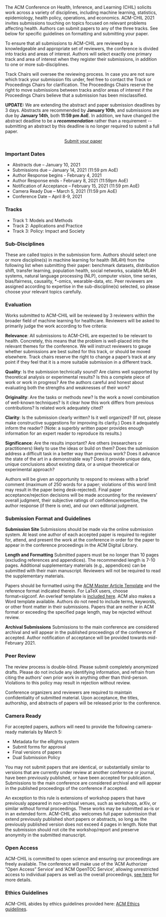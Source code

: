 The ACM Conference on Health, Inference, and Learning (CHIL) solicits work across a variety of disciplines, including machine learning, statistics, epidemiology, health policy, operations, and economics. ACM-CHIL 2021 invites submissions touching on topics focused on relevant problems affecting health. Authors can submit papers to any of the three tracks. See below for specific guidelines on formatting and submitting your paper.

To ensure that all submissions to ACM-CHIL are reviewed by a knowledgeable and appropriate set of reviewers, the conference is divided into tracks and areas of interest. Authors will select exactly one primary track and area of interest when they register their submissions, in addition to one or more sub-disciplines.

Track Chairs will oversee the reviewing process. In case you are not sure which track your submission fits under, feel free to contact the Track or Proceedings Chairs for clarification. The Proceedings Chairs reserve the right to move submissions between tracks and/or areas of interest if the Proceedings Chairs believe that a submission has been misclassified.

<span class="alert-text">**UPDATE:** We are extending the abstract and paper submission deadlines by 3 days. Abstracts are recommended by **January 10th**, and submissions are due by **January 14th**, both **11:59 pm AoE**. In addition, we have changed the abstract deadline to be a ***recommendation*** rather than a requirement -- submitting an abstract by this deadline is no longer required to submit a full paper.</span>

<center><a class="btn btn-primary btn-lg active" role="button" aria-pressed="true" href="https://chil2021.hotcrp.com" target="_blank" rel="noopener">Submit your paper</a></center>

### Important Dates
- Abstracts due – January 10, 2021
- Submissions due – January 14, 2021 (11:59 pm AoE)
- Author Response begins - February 4, 2021
- Author Response ends - February 8, 2021 (11:59pm AoE)
- Notification of Acceptance – February 15, 2021 (11:59 pm AoE)
- Camera Ready Due – March 5, 2021 (11:59 pm AoE)
- Conference Date – April 8-9, 2021

### Tracks
- Track 1: Models and Methods
- Track 2: Applications and Practice
- Track 3: Policy: Impact and Society

### Sub-Disciplines
These are called topics in the submission form. Authors should select one or more discipline(s) in machine learning for health (ML4H) from the following list when submitting their paper: benchmark datasets, distribution shift, transfer learning, population health, social networks, scalable ML4H systems, natural language processing (NLP), computer vision, time series, bias/fairness, causality, *-omics, wearable-data, etc. Peer reviewers are assigned according to expertise in the sub-discipline(s) selected, so please choose your relevant topics carefully.

### Evaluation
Works submitted to ACM-CHIL will be reviewed by 3 reviewers within the broader field of machine learning for healthcare. Reviewers will be asked to primarily judge the work according to five criteria:

**Relevance**: All submissions to ACM-CHIL are expected to be relevant to health. Concretely, this means that the problem is well-placed into the relevant themes for the conference. We will instruct reviewers to gauge whether submissions are best suited for this track, or should be moved elsewhere. Track chairs reserve the right to change a paper’s track at any point if they feel that it is a more suitable submission in a different track.

**Quality**: Is the submission technically sound? Are claims well supported by theoretical analysis or experimental results? Is this a complete piece of work or work in progress? Are the authors careful and honest about evaluating both the strengths and weaknesses of their work?

**Originality**: Are the tasks or methods new? Is the work a novel combination of well-known techniques? Is it clear how this work differs from previous contributions? Is related work adequately cited?

**Clarity**: Is the submission clearly written? Is it well organized? (If not, please make constructive suggestions for improving its clarity.) Does it adequately inform the reader? (Note: a superbly written paper provides enough information for an expert reader to reproduce its results.)

**Significance**: Are the results important? Are others (researchers or practitioners) likely to use the ideas or build on them? Does the submission address a difficult task in a better way than previous work? Does it advance the state of the art in a demonstrable way? Does it provide unique data, unique conclusions about existing data, or a unique theoretical or experimental approach?

Authors will be given an opportunity to respond to reviews with a brief comment (maximum of 250 words for a paper; violations of this word limit may result in the paper being desk-rejected). Final paper acceptance/rejection decisions will be made accounting for the reviewers' overall judgment, their subjective ratings of confidence/expertise, the author response (if there is one), and our own editorial judgment.

### Submission Format and Guidelines
**Submission Site**
Submissions should be made via the online submission system. At least one author of each accepted paper is required to register for, attend, and present the work at the conference in order for the paper to appear in the conference proceedings in the ACM Digital Library.

**Length and Formatting**
Submitted papers must be no longer than 10 pages (excluding references and appendices). The recommended length is 7-10 pages. Additional supplementary materials (e.g., appendices) can be submitted with their main manuscript. Reviewers will not be required to read the supplementary materials.

Papers should be formatted using the [ACM Master Article Template](https://www.acm.org/publications/proceedings-template) and the reference format indicated therein. For LaTeX users, choose format=sigconf. An overleaf template is [included here](https://www.overleaf.com/gallery/tagged/acm-official#.WOuOk2e1taQ). ACM also makes a Word template available. Authors do not need to include terms, keywords, or other front matter in their submissions. Papers that are neither in ACM format or exceeding the specified page length, may be rejected without review.

**Archival Submissions**
Submissions to the main conference are considered archival and will appear in the published proceedings of the conference if accepted. Author notification of acceptance will be provided towards mid-February 2021.

### Peer Review
The review process is double-blind. Please submit completely anonymized drafts. Please do not include any identifying information, and refrain from citing the authors’ own prior work in anything other than third-person. Violations to this policy may result in rejection without review.

Conference organizers and reviewers are required to maintain confidentiality of submitted material. Upon acceptance, the titles, authorship, and abstracts of papers will be released prior to the conference.

### Camera Ready
For accepted papers, authors will need to provide the following camera-ready materials by March 5:

- Metadata for the eRights system
- Submit forms for approval
- Final versions of papers
- Dual Submission Policy

You may not submit papers that are identical, or substantially similar to versions that are currently under review at another conference or journal, have been previously published, or have been accepted for publication. Submissions to the main conference are considered archival and will appear in the published proceedings of the conference if accepted.

An exception to this rule is extensions of workshop papers that have previously appeared in non-archival venues, such as workshops, arXiv, or similar without formal proceedings. These works may be submitted as-is or in an extended form. ACM-CHIL also welcomes full paper submission that extend previously published short papers or abstracts, so long as the previously published version does not exceed 4 pages in length. Note that the submission should not cite the workshop/report and preserve anonymity in the submitted manuscript.

### Open Access
ACM-CHIL is committed to open science and ensuring our proceedings are freely available. The conference will make use of the ‘ACM Authorizer “Open Access” Service’ and ‘ACM OpenTOC Service’, allowing unrestricted access to individual papers as well as the overall proceedings, [see here](https://www.acm.org/publications/openaccess) for more details.

### Ethics Guidelines
ACM-CHIL abides by ethics guidelines provided here: [ACM Ethics guidelines](https://ethics.acm.org/).
